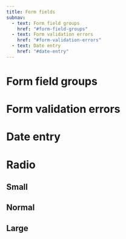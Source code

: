 ```yaml
---
title: Form fields
subnav:
  - text: Form field groups
    href: "#form-field-groups"
  - text: Form validation errors
    href: "#form-validation-errors"
  - text: Date entry
    href: "#date-entry"
---
```


# Form field groups
# Form validation errors
# Date entry

# Radio

## Small

## Normal

## Large
